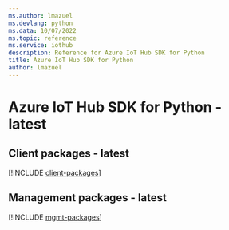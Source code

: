 ```yaml
---
ms.author: lmazuel
ms.devlang: python
ms.data: 10/07/2022
ms.topic: reference
ms.service: iothub
description: Reference for Azure IoT Hub SDK for Python
title: Azure IoT Hub SDK for Python
author: lmazuel
---
```

# Azure IoT Hub SDK for Python - latest

## Client packages - latest
[!INCLUDE [client-packages](iot-hub-client-index.md)]
## Management packages - latest
[!INCLUDE [mgmt-packages](iot-hub-mgmt-index.md)]